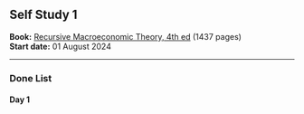 ## Self Study 1

**Book:** [Recursive Macroeconomic Theory, 4th ed](https://www.google.de/books/edition/Recursive_Macroeconomic_Theory_fourth_ed/IG1qDwAAQBAJ?hl=en&gbpv=0) (1437 pages)  
**Start date:** 01 August 2024

---

### Done List

#### Day 1
